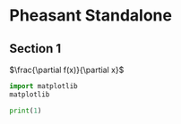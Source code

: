 # Pheasant Standalone

## Section 1

$\frac{\partial f(x)}{\partial x}$

```python
import matplotlib
matplotlib
```

```python
print(1)
```
